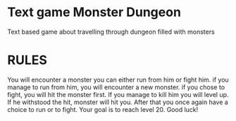 # Text game Monster Dungeon

 Text based game about travelling through dungeon filled with monsters
 
# RULES

You will encounter a monster you can either run from him or fight him. if you manage to run from him, you will encounter a new monster.
if you chose to fight, you will hit the monster first. If you manage to kill him you will level up. If he withstood the hit, monster will hit you. After that you once again have a choice to run or to fight.
Your goal is to reach level 20. Good luck!
